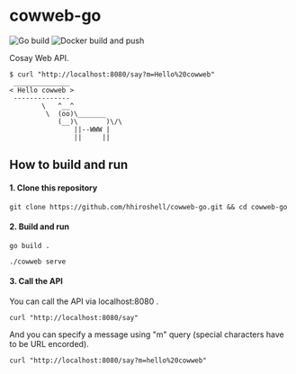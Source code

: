 cowweb-go
===
![Go build](https://github.com/hhiroshell/cowweb-go/workflows/Go%20build/badge.svg)
![Docker build and push](https://github.com/hhiroshell/cowweb-go/workflows/Docker%20build%20and%20push/badge.svg)

Cosay Web API.

```
$ curl "http://localhost:8080/say?m=Hello%20cowweb"
 ______________
< Hello cowweb >
 --------------
        \   ^__^
         \  (oo)\_______
            (__)\       )\/\
                ||--WWW |
                ||     ||
```

How to build and run
--------------------

#### 1. Clone this repository

```
git clone https://github.com/hhiroshell/cowweb-go.git && cd cowweb-go
```

#### 2. Build and run

```
go build .
```
```
./cowweb serve
```

#### 3. Call the API
You can call the API via localhost:8080 .

```
curl "http://localhost:8080/say"
```

And you can specify a message using "m" query (special characters have to be URL encorded).

```
curl "http://localhost:8080/say?m=hello%20cowweb"
```
